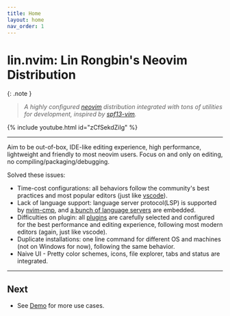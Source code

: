 ```yaml
---
title: Home
layout: home
nav_order: 1
---
```


# lin.nvim: Lin Rongbin's Neovim Distribution

{: .note }

> _A highly configured [neovim](https://neovim.io/) distribution integrated with tons of utilities for development, inspired by [spf13-vim](https://github.com/spf13/spf13-vim)._

{% include youtube.html id="zCfSekdZiIg" %}

---

Aim to be out-of-box, IDE-like editing experience, high performance, lightweight and friendly to most neovim users. Focus on and only on editing, no compiling/packaging/debugging.

Solved these issues:

- Time-cost configurations: all behaviors follow the community's best practices and most popular editors (just like [vscode](https://code.visualstudio.com/)).
- Lack of language support: language server protocol(LSP) is supported by [nvim-cmp](https://github.com/hrsh7th/nvim-cmp), and [a bunch of language servers](/lin.nvim.dev/appendix/#lsp-servers) are embedded.
- Difficulties on plugin: all [plugins](/lin.nvim.dev/appendix/#plugins) are carefully selected and configured for the best performance and editing experience, following most modern editors (again, just like vscode).
- Duplicate installations: one line command for different OS and machines (not on Windows for now), following the same behavior.
- Naive UI - Pretty color schemes, icons, file explorer, tabs and status are integrated.

---

## Next

- See [Demo](/lin.nvim.dev/demo) for more use cases.
